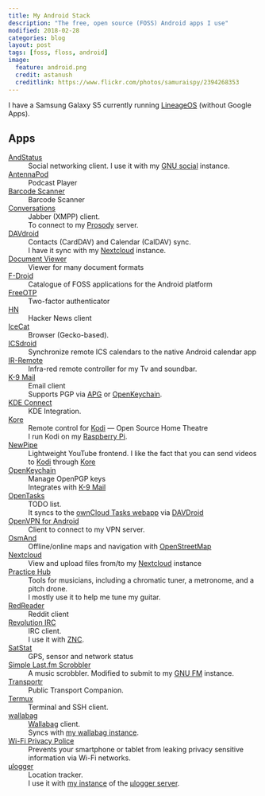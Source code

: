 ```yaml
---
title: My Android Stack
description: "The free, open source (FOSS) Android apps I use"
modified: 2018-02-28
categories: blog
layout: post
tags: [foss, floss, android]
image:
  feature: android.png
  credit: astanush
  creditlink: https://www.flickr.com/photos/samuraispy/2394268353
---
```


<div class="p-summary">
<p>I have a Samsung Galaxy S5 currently running <a href="https://www.lineageos.org/">LineageOS</a> (without Google Apps).</p>
</div>
<!-- more -->

<h2>Apps</h2>

<dl>
  <dt><a href="https://f-droid.org/repository/browse/?fdfilter=andstatus&fdid=org.andstatus.app">AndStatus</a></dt>
  <dd>Social networking client. I use it with my <a href="https://gnu.io/social">GNU social</a> instance.</dd>

  <dt><a href="https://f-droid.org/repository/browse/?fdfilter=antennapod&fdid=de.danoeh.antennapod">AntennaPod</a></dt>
  <dd>
    Podcast Player
  </dd>

  <dt><a href="https://f-droid.org/repository/browse/?fdfilter=barcode&fdid=com.google.zxing.client.android">Barcode Scanner</a></dt>
  <dd>Barcode Scanner</dd>

  <dt><a href="https://f-droid.org/repository/browse/?fdfilter=conversations&fdid=eu.siacs.conversations">Conversations</a></dt>
  <dd>
    Jabber (XMPP) client.<br />
    To connect to my <a href="https://prosody.im/">Prosody</a> server.
  </dd>

  <dt><a href="https://f-droid.org/repository/browse/?fdfilter=davdroid&fdid=at.bitfire.davdroid">DAVdroid</a></dt>
  <dd>
    Contacts (CardDAV) and Calendar (CalDAV) sync.<br />
    I have it sync with my <a href="https://nextcloud.com/">Nextcloud</a> instance.
  </dd>

  <dt><a href="https://f-droid.org/repository/browse/?fdfilter=document%20viewer&fdid=org.sufficientlysecure.viewer">Document Viewer</a></dt>
  <dd>Viewer for many document formats</dd>

  <dt><a href="https://f-droid.org/">F-Droid</a></dt>
  <dd>Catalogue of FOSS applications for the Android platform</dd>

  <dt><a href="https://f-droid.org/repository/browse/?fdfilter=freeotp&fdid=org.fedorahosted.freeotp">FreeOTP</a></dt>
  <dd>Two-factor authenticator</dd>

  <dt><a href="https://f-droid.org/repository/browse/?fdfilter=hn&fdid=com.manuelmaly.hn">HN</a></dt>
  <dd>Hacker News client</dd>

  <dt><a href="https://f-droid.org/repository/browse/?fdfilter=icecat&fdid=org.gnu.icecat">IceCat</a></dt>
  <dd>Browser (Gecko-based).</dd>

  <dt><a href="https://f-droid.org/repository/browse/?fdfilter=icsdroid&fdid=at.bitfire.icsdroid">ICSdroid</a></dt>
  <dd>Synchronize remote ICS calendars to the native Android calendar app</dd>

  <dt><a href="https://github.com/j4velin/IR-Remote">IR-Remote</a></dt>
  <dd>Infra-red remote controller for my Tv and soundbar.</dd>

  <dt><a href="https://f-droid.org/repository/browse/?fdfilter=k9&fdid=com.fsck.k9">K-9 Mail</a></dt>
  <dd>
    Email client<br />
    Supports PGP via <a href="https://github.com/thialfihar/apg">APG</a> or <a href="http://sufficientlysecure.org/index.php/openpgp-keychain/">OpenKeychain</a>.
  </dd>

  <dt><a href="https://f-droid.org/repository/browse/?fdfilter=kde+connect&fdid=org.kde.kdeconnect_tp">KDE Connect</a></dt>
  <dd>
    KDE Integration.
  </dd>

  <dt><a href="https://f-droid.org/repository/browse/?fdfilter=kore&fdid=org.xbmc.kore">Kore</a></dt>
  <dd>
    Remote control for <a href="http://kodi.tv">Kodi</a>&nbsp;&mdash;&nbsp;Open Source Home Theatre<br />
    I run Kodi on my <a href="https://www.raspberrypi.org">Raspberry Pi</a>.
  </dd>

  <dt><a href="https://f-droid.org/repository/browse/?fdfilter=newpipe&fdid=org.schabi.newpipe">NewPipe</a></dt>
  <dd>
    Lightweight YouTube frontend. I like the fact that you can send videos to
    <a href="https://kodi.tv/">Kodi</a> through <a href="https://f-droid.org/repository/browse/?fdfilter=kore&fdid=org.xbmc.kore">Kore</a>
  </dd>

  <dt><a href="https://f-droid.org/repository/browse/?fdfilter=openkeychain&fdid=org.sufficientlysecure.keychain">OpenKeychain</a></dt>
  <dd>
    Manage OpenPGP keys<br />
    Integrates with <a href="https://f-droid.org/repository/browse/?fdfilter=k9&fdid=com.fsck.k9">K-9 Mail</a>
  </dd>

  <dt><a href="https://f-droid.org/repository/browse/?fdfilter=tasks&fdid=org.dmfs.tasks">OpenTasks</a></dt>
  <dd>
    TODO list.<br>
    It syncs to the <a href="https://github.com/owncloud/tasks">ownCloud Tasks webapp</a> via
    <a href="https://f-droid.org/repository/browse/?fdfilter=davdroid&fdid=at.bitfire.davdroid">DAVDroid</a>
  </dd>

  <dt><a href="https://f-droid.org/repository/browse/?fdfilter=openvpn&fdid=de.blinkt.openvpn">OpenVPN for Android</a></dt>
  <dd>
    Client to connect to my VPN server.
  </dd>

  <dt><a href="https://f-droid.org/repository/browse/?fdfilter=osmand&fdid=net.osmand.plus">OsmAnd</a></dt>
  <dd>Offline/online maps and navigation with <a href="http://www.openstreetmap.org">OpenStreetMap</a></dd>

  <dt><a href="https://f-droid.org/repository/browse/?fdfilter=nextcloud&fdid=com.nextcloud.client">Nextcloud</a></dt>
  <dd>View and upload files from/to my <a href="https://nextcloud.com/">Nextcloud</a> instance</dd>

  <dt><a href="https://f-droid.org/repository/browse/?fdfilter=practice%20hub&fdid=com.proch.practicehub">Practice Hub</a></dt>
  <dd>
    Tools for musicians, including a chromatic tuner, a metronome, and a pitch drone.<br />
    I mostly use it to help me tune my guitar.
  </dd>

  <dt><a href="https://f-droid.org/repository/browse/?fdfilter=redreader&fdid=org.quantumbadger.redreader">RedReader</a></dt>
  <dd>Reddit client</dd>

  <dt><a href="https://f-droid.org/packages/io.mrarm.irc/">Revolution IRC</a></dt>
  <dd>
    IRC client.<br />
    I use it with <a href="https://en.wikipedia.org/wiki/ZNC">ZNC</a>.
  </dd>

  <dt><a href="https://f-droid.org/repository/browse/?fdfilter=satstat&fdid=com.vonglasow.michael.satstat">SatStat</a></dt>
  <dd>GPS, sensor and network status</dd>

  <dt><a href="https://f-droid.org/repository/browse/?fdfilter=scrobbler&fdid=com.adam.aslfms">Simple Last.fm Scrobbler</a></dt>
  <dd>A music scrobbler. Modified to submit to my <a href="https://gnu.io/fm/">GNU FM</a> instance.</dd>

  <dt><a href="https://f-droid.org/repository/browse/?fdfilter=transportr&fdid=de.grobox.liberario">Transportr</a></dt>
  <dd>
    Public Transport Companion.
  </dd>

  <dt><a href="https://f-droid.org/repository/browse/?fdfilter=termux&fdid=com.termux">Termux</a></dt>
  <dd>
    Terminal and SSH client.
  </dd>

  <dt><a href="https://f-droid.org/repository/browse/?fdfilter=wallabag&fdid=fr.gaulupeau.apps.InThePoche">wallabag</a></dt>
  <dd>
    <a href="https://wallabag.org/">Wallabag</a> client.<br />
    Syncs with <a href="https://later.chromic.org">my wallabag instance</a>.
  </dd>

  <dt><a href="https://f-droid.org/repository/browse/?fdfilter=wi-fi+privacy&fdid=be.uhasselt.privacypolice">Wi-Fi Privacy Police</a></dt>
  <dd>
    Prevents your smartphone or tablet from leaking privacy sensitive information via Wi-Fi networks.
  </dd>

  <dt><a href="https://f-droid.org/packages/net.fabiszewski.ulogger/">μlogger</a></dt>
  <dd>
    Location tracker.<br />
    I use it with <a href="https://tracks.chromic.org">my instance</a> of the <a href="https://github.com/bfabiszewski/ulogger-server">μlogger server</a>.
  </dd>
</dl>

